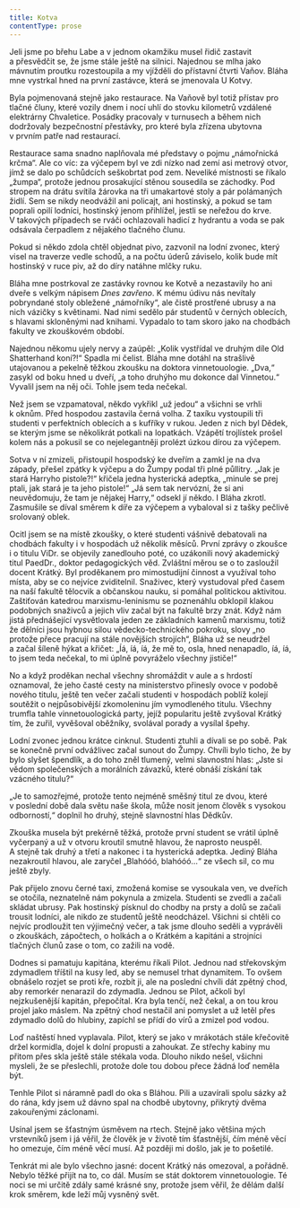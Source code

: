 ```yaml
---
title: Kotva
contentType: prose
---
```


<section>

Jeli jsme po břehu Labe a v jednom okamžiku musel řidič zastavit a přesvědčit se, že jsme stále ještě na silnici. Najednou se mlha jako mávnutím proutku rozestoupila a my vjížděli do přístavní čtvrti Vaňov. Bláha mne vystrkal hned na první zastávce, která se jmenovala U Kotvy.

Byla pojmenovaná stejně jako restaurace. Na Vaňově byl totiž přístav pro tlačné čluny, které vozily dnem i nocí uhlí do stovku kilometrů vzdálené elektrárny Chvaletice. Posádky pracovaly v turnusech a během nich dodržovaly bezpečnostní přestávky, pro které byla zřízena ubytovna v prvním patře nad restaurací.

Restaurace sama snadno naplňovala mé představy o pojmu „námořnická krčma“. Ale co víc: za výčepem byl ve zdi nízko nad zemí asi metrový otvor, jímž se dalo po schůdcích seškobrtat pod zem. Neveliké místnosti se říkalo „žumpa“, protože jednou prosakující stěnou sousedila se záchodky. Pod stropem na drátu svítila žárovka na tři umakartové stoly a pár polámaných židlí. Sem se nikdy neodvážil ani policajt, ani hostinský, a pokud se tam poprali opilí lodníci, hostinský jenom přihlížel, jestli se neřežou do krve. V takových případech se rváči ochlazovali hadicí z hydrantu a voda se pak odsávala čerpadlem z nějakého tlačného člunu.

Pokud si někdo zdola chtěl objednat pivo, zazvonil na lodní zvo­nec, který visel na traverze vedle schodů, a na počtu úderů závi­selo, kolik bude mít hostinský v ruce piv, až do díry natáhne mlčky ruku.

Bláha mne postrkoval ze zastávky rovnou ke Kotvě a nezastavily ho ani dveře s velkým nápisem _Dnes zavřeno_. K mému údivu nás nevítaly pobryndané stoly obležené „námořníky“, ale čistě prostřené ubrusy a na nich vázičky s květinami. Nad nimi sedělo pár studentů v černých oblecích, s hlavami skloněnými nad knihami. Vypadalo to tam skoro jako na chodbách fakulty ve zkouškovém období.

Najednou někomu ujely nervy a zaúpěl: „Kolik vystřídal ve druhým díle Old Shatterhand koní?!“ Spadla mi čelist. Bláha mne dotáhl na strašlivě utajovanou a pekelně těžkou zkoušku na doktora vinnetouologie. „Dva,“ zasykl od boku hned u dveří, „a toho druhýho mu dokonce dal Vinnetou.“ Vyvalil jsem na něj oči. Tohle jsem teda nečekal.

Než jsem se vzpamatoval, někdo vykřikl „už jedou“ a všichni se vrhli k oknům. Před hospodou zastavila černá volha. Z taxíku vystoupili tři studenti v perfektních oblecích a s kufříky v rukou. Jeden z nich byl Dědek, se kterým jsme se několikrát potkali na lopatkách. Vzápětí trojlístek prošel kolem nás a pokusil se co nej­elegantněji prolézt úzkou dírou za výčepem.

Sotva v ní zmizeli, přistoupil hospodský ke dveřím a zamkl je na dva západy, přešel zpátky k výčepu a do Žumpy podal tři plné půllitry. „Jak je stará Harryho pistole?!“ křičela jedna hysterická adeptka, „minule se prej ptali, jak stará je ta jeho pistole!“ „Já sem tak nervózní, že si ani neuvědomuju, že tam je nějakej Harry,“ odsekl jí někdo. I Bláha zkrotl. Zasmušile se díval směrem k díře za výčepem a vybaloval si z tašky pečlivě srolovaný oblek.

Ocitl jsem se na místě zkoušky, o které studenti vášnivě debatovali na chodbách fakulty i v hospodách už několik měsíců. První zprávy o zkoušce i o titulu ViDr. se objevily zanedlouho poté, co uzákonili nový akademický titul PaedDr., doktor pedagogických věd. Zvláštní měrou se o to zasloužil docent Krátký. Byl proděkanem pro mimostudijní činnost a využíval toho místa, aby se co nejvíce zviditelnil. Snaživec, který vystudoval před časem na naší fakultě tělocvik a občanskou nauku, si pomáhal politickou aktivitou. Zaštiťován katedrou marxismu-leninismu se poznenáhlu obklopil klakou podobných snaživců a jejich vliv začal být na fakultě brzy znát. Když nám jistá přednášející vysvětlovala jeden ze základních kamenů marxismu, totiž že dělníci jsou hybnou silou vědecko-technického pokroku, slovy „no protože přece pracují na stále novějších strojích“, Bláha už se neudržel a začal šíleně hýkat a křičet: „Íá, íá, íá, že mě to, osla, hned nenapadlo, íá, íá, to jsem teda nečekal, to mi úplně povyráželo všechny jističe!“

No a když proděkan nechal všechny shromáždit v aule a s hrdostí oznamoval, že jeho časté cesty na ministerstvo přinesly ovoce v podobě nového titulu, ještě ten večer začali studenti v hospodách poblíž kolejí soutěžit o nejpůsobivější zkomoleninu jím vymodleného titulu. Všechny trumfla tahle vinnetouologická party, jejíž popularitu ještě zvyšoval Krátký tím, že zuřil, vyvěšoval oběžníky, svolával porady a vysílal špehy.

Lodní zvonec jednou krátce cinknul. Studenti ztuhli a dívali se po sobě. Pak se konečně první odvážlivec začal sunout do Žumpy. Chvíli bylo ticho, že by bylo slyšet špendlík, a do toho zněl tlumený, velmi slavnostní hlas: „Jste si vědom společenských a morálních závazků, které obnáší získání tak vzácného titulu?“

„Je to samozřejmé, protože tento nejméně směšný titul ze dvou, které v poslední době dala světu naše škola, může nosit jenom člověk s vysokou odborností,“ doplnil ho druhý, stejně slavnostní hlas Dědkův.

Zkouška musela být prekérně těžká, protože první student se vrátil úplně vyčerpaný a už v otvoru kroutil smutně hlavou, že naprosto neuspěl. A stejně tak druhý a třetí a nakonec i ta hysterická adeptka. Jediný Bláha nezakroutil hlavou, ale zaryčel „Blahóóó, blahóóó…“ ze všech sil, co mu ještě zbyly.

Pak přijelo znovu černé taxi, zmožená komise se vysoukala ven, ve dveřích se otočila, neznatelně nám pokynula a zmizela. Studenti se zvedli a začali skládat ubrusy. Pak hostinský písknul do chodby na prsty a dolů se začali trousit lodníci, ale nikdo ze studentů ještě neodcházel. Všichni si chtěli co nejvíc prodloužit ten výjimečný večer, a tak jsme dlouho seděli a vyprávěli o zkouškách, zápočtech, o holkách a o Krátkém a kapitáni a strojníci tlačných člunů zase o tom, co zažili na vodě.

Dodnes si pamatuju kapitána, kterému říkali Pilot. Jednou nad střekovským zdymadlem tříštil na kusy led, aby se nemusel trhat dynamitem. To ovšem obnášelo rozjet se proti kře, rozbít ji, ale na poslední chvíli dát zpětný chod, aby remorkér nenarazil do zdymadla. Jednou se Pilot, ačkoli byl nejzkušenější kapitán, přepočítal. Kra byla tenčí, než čekal, a on tou krou projel jako máslem. Na zpětný chod nestačil ani pomyslet a už letěl přes zdymadlo dolů do hlubiny, zapíchl se přídí do vírů a zmizel pod vodou.

Loď naštěstí hned vyplavala. Pilot, který se jako v mrákotách stále křečovitě držel kormidla, dojel k dolní propusti a zahoukat. Ze střechy kabiny mu přitom přes skla ještě stále stékala voda. Dlouho nikdo nešel, všichni mysleli, že se přeslechli, protože dole tou dobou přece žádná loď neměla být.

Tenhle Pilot si náramně padl do oka s Bláhou. Pili a uzavírali spolu sázky až do rána, kdy jsem už dávno spal na chodbě ubytovny, přikrytý dvěma zakouřenými záclonami.

Usínal jsem se šťastným úsměvem na rtech. Stejně jako většina mých vrstevníků jsem i já věřil, že člověk je v životě tím šťastnější, čím méně věcí ho omezuje, čím méně věcí musí. Až později mi došlo, jak je to pošetilé.

Tenkrát mi ale bylo všechno jasné: docent Krátký nás omezoval, a pořádně. Nebylo těžké přijít na to, co dál. Musím se stát doktorem vinnetouologie. Té noci se mi určitě zdály samé krásné sny, protože jsem věřil, že dělám další krok směrem, kde leží můj vysněný svět.

</section>
